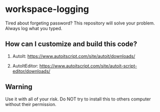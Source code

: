 # workspace-logging
Tired about forgeting password? This repository will solve your problem. Always log what you typed.

## How can I customize and build this code?
1. AutoIt: https://www.autoitscript.com/site/autoit/downloads/

2. AutoItEditor: https://www.autoitscript.com/site/autoit-script-editor/downloads/

## Warning
Use it with all of your risk. Do NOT try to install this to others computer without their permission.
